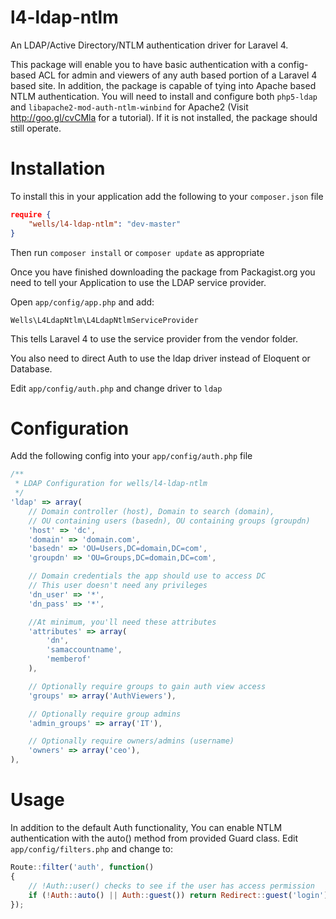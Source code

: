 l4-ldap-ntlm
============

An LDAP/Active Directory/NTLM authentication driver for Laravel 4.

This package will enable you to have basic authentication with a config-based ACL for admin and viewers of any auth based portion of a Laravel 4 based site. In addition, the package is capable of tying into Apache based NTLM authentication. You will need to install and configure both `php5-ldap` and `libapache2-mod-auth-ntlm-winbind` for Apache2 (Visit http://goo.gl/cvCMla for a tutorial). If it is not installed, the package should still operate.

Installation
============

To install this in your application add the following to your `composer.json` file

```json
require {
	"wells/l4-ldap-ntlm": "dev-master"
}
```

Then run `composer install` or `composer update` as appropriate

Once you have finished downloading the package from Packagist.org you need to tell your Application to use the LDAP service provider.

Open `app/config/app.php` and add:

`Wells\L4LdapNtlm\L4LdapNtlmServiceProvider`

This tells Laravel 4 to use the service provider from the vendor folder.

You also need to direct Auth to use the ldap driver instead of Eloquent or Database. 

Edit `app/config/auth.php` and change driver to `ldap`

Configuration
=============

Add the following config into your `app/config/auth.php` file

```js
/**
 * LDAP Configuration for wells/l4-ldap-ntlm
 */
'ldap' => array(
	// Domain controller (host), Domain to search (domain), 
	// OU containing users (basedn), OU containing groups (groupdn)
	'host' => 'dc',
	'domain' => 'domain.com',
	'basedn' => 'OU=Users,DC=domain,DC=com',
	'groupdn' => 'OU=Groups,DC=domain,DC=com',

	// Domain credentials the app should use to access DC
	// This user doesn't need any privileges
	'dn_user' => '*',
	'dn_pass' => '*',

	//At minimum, you'll need these attributes
	'attributes' => array(
		'dn', 
		'samaccountname',
		'memberof'
	),

	// Optionally require groups to gain auth view access
	'groups' => array('AuthViewers'),

	// Optionally require group admins
	'admin_groups' => array('IT'),

	// Optionally require owners/admins (username)
	'owners' => array('ceo'),
),
```

Usage
======

In addition to the default Auth functionality, You can enable NTLM authentication with the auto() method from provided Guard class. Edit `app/config/filters.php` and change to:

```js
Route::filter('auth', function()
{
	// !Auth::user() checks to see if the user has access permission
	if (!Auth::auto() || Auth::guest()) return Redirect::guest('login');
});
```

